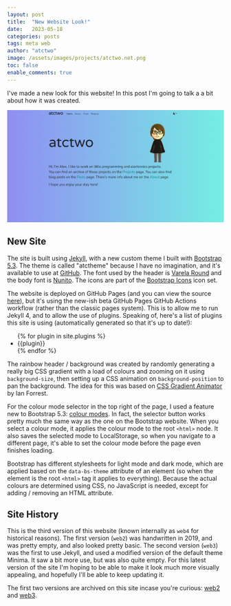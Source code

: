 ```yaml
---
layout: post
title:  "New Website Look!"
date:   2023-05-18
categories: posts
tags: meta web
author: "atctwo"
image: /assets/images/projects/atctwo.net.png
toc: false
enable_comments: true
---
```


I've made a new look for this website!  In this post I'm going to talk a a bit about how it was created.

![A screenshot of the homepage of the new website](/assets/images/projects/atctwo.net.png)

## New Site

The site is built using [Jekyll](https://jekyllrb.com/), with a new custom theme I built with [Bootstrap 5.3](https://getbootstrap.com/docs/5.3/getting-started/introduction/).  The theme is called "atctheme" because I have no imagination, and it's available to use at [GitHub](https://github.com/atctwo/atctheme).  The font used by the header is [Varela Round](https://fonts.google.com/specimen/Varela+Round) and the body font is [Nunito](https://fonts.google.com/specimen/Nunito).  The icons are part of the [Bootstrap Icons](https://icons.getbootstrap.com/) icon set.

The website is deployed on GitHub Pages (and you can view the source [here](https://github.com/atctwo/atctwo.github.io)), but it's using the new-ish beta GitHub Pages GitHub Actions workflow (rather than the classic pages system).  This is to allow me to run Jekyll 4, and to allow the use of plugins.  Speaking of, here's a list of plugins this site is using (automatically generated so that it's up to date!):

<ul>
{% for plugin in site.plugins %}
<li>{{plugin}}</li>
{% endfor %}
</ul>

The rainbow header / background was created by randomly generating a really big CSS gradient with a load of colours and zooming on it using `background-size`, then setting up a CSS animation on `background-position` to pan the background.  The idea for this was based on [CSS Gradient Animator](https://www.gradient-animator.com/) by Ian Forrest.

For the colour mode selector in the top right of the page, I used a feature new to Bootstrap 5.3: [colour modes](https://getbootstrap.com/docs/5.3/customize/color-modes/).  In fact, the selector button works pretty much the same way as the one on the Bootstrap website.  When you select a colour mode, it applies the colour mode to the root `<html>` node.  It also saves the selected mode to LocalStorage, so when you navigate to a different page, it's able to set the colour mode before the page even finishes loading.  

Bootstrap has different stylesheets for light mode and dark mode, which are applied based on the `data-bs-theme` attribute of an element (so when the element is the root `<html>` tag it applies to everything).  Because the actual colours are determined using CSS, no JavaScript is needed, except for adding / removing an HTML attribute.

## Site History
This is the third version of this website (known internally as `web4` for historical reasons).  The first version (`web2`) was handwritten in 2019, and was pretty empty, and also looked pretty basic.  The second version (`web3`) was the first to use Jekyll, and used a modified version of the default theme Minima.  It saw a bit more use, but was also quite empty.  For this latest version of the site I'm hoping to be able to make it look much more visually appealing, and hopefully I'll be able to keep updating it.

The first two versions are archived on this site incase you're curious: [web2](/projects/web2/index.html) and [web3](/projects/web3/index.html).